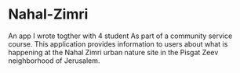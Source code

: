 # Nahal-Zimri

An app I wrote togther with 4 student As part of a community service course. 
This application provides information to users about what is happening at 
the Nahal Zimri urban nature site in the Pisgat Zeev neighborhood of Jerusalem.
